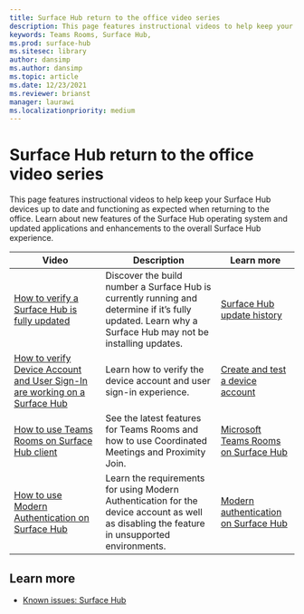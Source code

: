 ```yaml
---
title: Surface Hub return to the office video series
description: This page features instructional videos to help keep your Surface Hub devices up to date and functioning as expected
keywords: Teams Rooms, Surface Hub, 
ms.prod: surface-hub
ms.sitesec: library
author: dansimp
ms.author: dansimp
ms.topic: article
ms.date: 12/23/2021
ms.reviewer: brianst
manager: laurawi
ms.localizationpriority: medium
---
```


# Surface Hub return to the office video series

This page features instructional videos to help keep your Surface Hub devices up to date and functioning as expected when returning to the office.  Learn about new features of the Surface Hub operating system and updated applications and enhancements to the overall Surface Hub experience.

| Video                                                                                                        | Description                                                                                                                                              | Learn more
| ------------------------------------------------------------------------------------------------------------ | -------------------------------------------------------------------------------------------------------------------------------------------------------- | ---------------------------------------------------------------------------------------------------------------------|
| [How to verify a Surface Hub is fully updated](https://youtu.be/rxL5cUS_3TA)                                 | Discover the build number a Surface Hub is currently running and determine if it’s fully updated. Learn why a Surface Hub may not be installing updates. | [Surface Hub update history](surface-hub-update-history.md)                                                          |                                                                                                                                     |
| [How to verify Device Account and User Sign-In are working on a Surface Hub](https://youtu.be/GDACltfrIdA)   | Learn how to verify the device account and user sign-in experience.                                                                                      | [Create and test a device account](create-and-test-a-device-account-surface-hub.md) |
| [How to use Teams Rooms on Surface Hub client](https://youtu.be/1NzbvPkBC-s)                                 | See the latest features for Teams Rooms and how to use Coordinated Meetings and Proximity Join.                                                          | [Microsoft Teams Rooms on Surface Hub](surface-hub-teams-rooms.md)                                                   |
| [How to use Modern Authentication on Surface Hub](https://youtu.be/6d2WAs9bC0o)                              | Learn the requirements for using Modern Authentication for the device account as well as disabling the feature in unsupported environments.              | [Modern authentication on Surface Hub](surface-hub-modern-auth.md)                                                   |

## Learn more

- [Known issues: Surface Hub](surface-hub-2020-team-update-known-issues.md)
